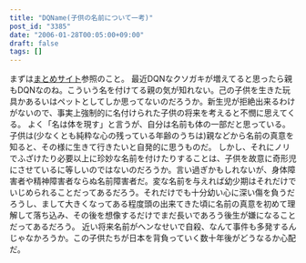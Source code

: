 ```yaml
---
title: "DQName(子供の名前について一考)"
post_id: "3385"
date: "2006-01-28T00:05:00+09:00"
draft: false
tags: []
---
```



まずは[まとめサイト](http://dqname.jp/)参照のこと。 最近DQNなクソガキが増えてると思ったら親もDQNなのね。こういう名を付けてる親の気が知れない。己の子供を生きた玩具かあるいはペットとしてしか思ってないのだろうか。新生児が拒絶出来るわけがないので、事実上強制的に名付けられた子供の将来を考えると不憫に思えてくる。 よく「名は体を現す」と言うが、自分は名前も体の一部だと思っている。 子供は(少なくとも純粋な心の残っている年齢のうちは)親などから名前の真意を知ると、その様に生きて行きたいと自発的に思うものだ。 しかし、それにノリでふざけたり必要以上に珍妙な名前を付けたりすることは、子供を故意に奇形児にさせているに等しいのではないのだろうか。言い過ぎかもしれないが、身体障害者や精神障害者ならぬ名前障害者だ。変な名前を与えれば幼少期はそれだけでいじめられることだってあるだろう。それだけでも十分幼い心に深い傷を負うだろうし、まして大きくなってある程度頭の出来てきた頃に名前の真意を初めて理解して落ち込み、その後を想像するだけでまだ長いであろう後生が嫌になることだってあるだろう。 近い将来名前がヘンなせいで自殺、なんて事件も多発するんじゃなかろうか。この子供たちが日本を背負っていく数十年後がどうなるか心配だ。
